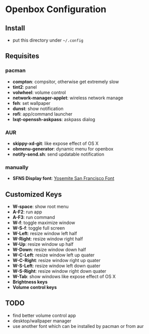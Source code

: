 # Openbox Configuration

## Install
- put this directory under `~/.config`

## Requisites

### pacman
- **compton**: compsitor, otherwise get extremely slow
- **tint2**: panel
- **volwheel**: volume control
- **network-manager-applet**: wireless network manage
- **feh**: set wallpaper
- **dunst**: show notification
- **rofi**: app/command launcher
- **lxqt-openssh-askpass**: askpass dialog

### AUR
- **skippy-xd-git**: like expose effect of OS X
- **obmenu-generator**: dynamic menu for openbox
- **notify-send.sh**: send updatable notification

### manually
- **SFNS Display font**: [Yosemite San Francisco Font](https://github.com/supermarin/YosemiteSanFranciscoFont)

## Customized Keys
- **W-space**: show root menu
- **A-F2**: run app
- **A-F3**: run command
- **W-f**: toggle maximize window
- **W-S-f**: toggle full screen
- **W-Left**: resize window left half
- **W-Right**: resize window right half
- **W-Up**: resize window up half
- **W-Down**: resize window down half
- **W-C-Left**: resize window left up quater
- **W-C-Right**: resize window right up quater
- **W-S-Left**: resize window left down quater
- **W-S-Right**: resize window right down quater
- **W-Tab**: show windows like expose effect of OS X
- **Brightness keys**
- **Volume control keys**

## TODO
- find better volume control app
- desktop/wallpaper  manager
- use another font which can be installed by pacman or from aur
